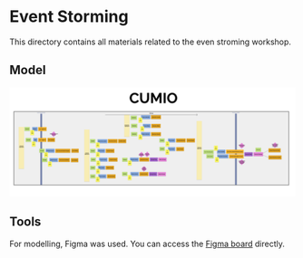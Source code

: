 # Event Storming

This directory contains all materials related to the even stroming workshop.

## Model

![Event Storming Model](./event-storming.png)

## Tools

For modelling, Figma was used. You can access the [Figma board](https://www.figma.com/file/foiqKB4xv4OjsYqwT02Z5w/Event-Storming-(Community)?type=design&node-id=1%3A21&mode=dev) directly.
